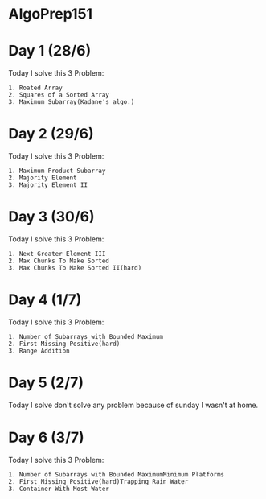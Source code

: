 # AlgoPrep151

# Day 1 (28/6)
Today I solve this 3 Problem:

    1. Roated Array
    2. Squares of a Sorted Array
    3. Maximum Subarray(Kadane's algo.)

# Day 2 (29/6)
Today I solve this 3 Problem:

    1. Maximum Product Subarray
    2. Majority Element
    3. Majority Element II

# Day 3 (30/6)
Today I solve this 3 Problem:

    1. Next Greater Element III
    2. Max Chunks To Make Sorted
    3. Max Chunks To Make Sorted II(hard)

# Day 4 (1/7)
Today I solve this 3 Problem:

    1. Number of Subarrays with Bounded Maximum
    2. First Missing Positive(hard)
    3. Range Addition

# Day 5 (2/7)
Today I solve don't solve any problem because of sunday I wasn't at home.

# Day 6 (3/7)
Today I solve this 3 Problem:

    1. Number of Subarrays with Bounded MaximumMinimum Platforms
    2. First Missing Positive(hard)Trapping Rain Water
    3. Container With Most Water